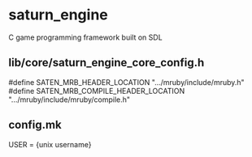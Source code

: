 # saturn_engine
C game programming framework built on SDL


lib/core/saturn_engine_core_config.h
--
#define SATEN_MRB_HEADER_LOCATION ".../mruby/include/mruby.h"
#define SATEN_MRB_COMPILE_HEADER_LOCATION \
    ".../mruby/include/mruby/compile.h"

config.mk
--
USER = {unix username}
